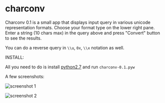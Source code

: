 charconv
========
Charconv 0.1 is a small app that displays input query in various unicode representation formats.
Choose your format type on the lower right pane.
Enter a string (10 chars max) in the query above and press "Convert" button to see the results.

You can do a reverse query in ``\\u``, ``0x``, ``\\x`` notation as well.

INSTALL:

All you need to do is install [python2.7](https://www.python.org/downloads) and run ``charconv-0.1.pyw`` 

A few screenshots:

![screenshot 1](http://i.imgur.com/BL2ApId.png)

![screenshot 2](http://i.imgur.com/kEvD2R6.png)


